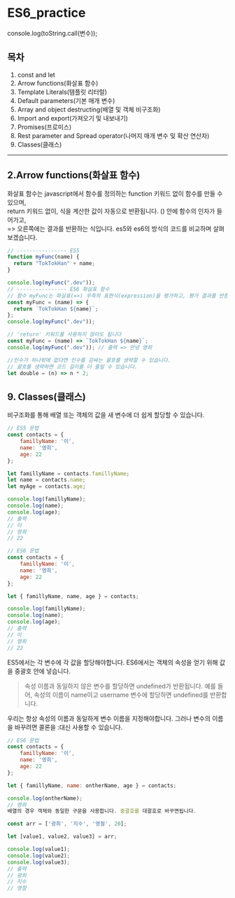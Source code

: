 # ES6_practice
console.log(toString.call(변수));  

## 목차
1. const and let
2. Arrow functions(화살표 함수)  
3. Template Literals(템플릿 리터럴)  
4. Default parameters(기본 매개 변수)
5. Array and object destructing(배열 및 객체 비구조화)
6. Import and export(가져오기 및 내보내기)
7. Promises(프로미스)
8. Rest parameter and Spread operator(나머지 매개 변수 및 확산 연산자)
9. Classes(클래스)  
---  
## 2.Arrow functions(화살표 함수)  

화살표 함수는 javascript에서 함수를 정의하는 function 키워드 없이 함수를 만들 수 있으며,  
return 키워드 없이, 식을 계산한 값이 자동으로 반환됩니다. () 안에 함수의 인자가 들어가고,  
=> 오른쪽에는 결과를 반환하는 식입니다. es5와 es6의 방식의 코드를 비교하며 살펴보겠습니다.  
  
```js
// ---------------- ES5
function myFunc(name) {
  return "TokTokHan" + name;
}
```  
  
```js
console.log(myFunc(".dev"));
// ---------------- ES6 화살표 함수
// 함수 myFunc는 화살표(=>) 우측의 표현식(expression)을 평가하고, 평가 결과를 반환합니다.
const myFunc = (name) => {
  return `TokTokHan ${name}`;
};
console.log(myFunc(".dev"));

// 'return' 키워드를 사용하지 않아도 됩니다
const myFunc = (name) => `TokTokHan ${name}`;
console.log(myFunc(".dev")); // 출력 => 안녕 영희

//인수가 하나밖에 없다면 인수를 감싸는 괄호를 생략할 수 있습니다.  
// 괄호를 생략하면 코드 길이를 더 줄일 수 있습니다.  
let double = (n) => n * 2;  
```  
  
## 9. Classes(클래스)  
비구조화를 통해 배열 또는 객체의 값을 새 변수에 더 쉽게 할당할 수 있습니다.  
```js
// ES5 문법
const contacts = {
	famillyName: '이',
	name: '영희',
	age: 22
};

let famillyName = contacts.famillyName;
let name = contacts.name;
let myAge = contacts.age;

console.log(famillyName);
console.log(name);
console.log(age);
// 출력
// 이
// 영희
// 22
```  
  
```js
// ES6 문법
const contacts = {
	famillyName: '이',
	name: '영희',
	age: 22
};

let { famillyName, name, age } = contacts;

console.log(famillyName);
console.log(name);
console.log(age);
// 출력
// 이
// 영희
// 22
```  
  
ES5에서는 각 변수에 각 값을 할당해야합니다. ES6에서는 객체의 속성을 얻기 위해 값을 중괄호 안에 넣습니다.  
> 속성 이름과 동일하지 않은 변수를 할당하면 undefined가 반환됩니다. 예를 들어, 속성의 이름이 name이고 username 변수에 할당하면 undefined를 반환합니다.  
  
우리는 항상 속성의 이름과 동일하게 변수 이름을 지정해야합니다. 그러나 변수의 이름을 바꾸려면 콜론을 :대신 사용할 수 있습니다.  
  
```js
// ES6 문법
const contacts = {
	famillyName: '이',
	name: '영희',
	age: 22
};

let { famillyName, name: ontherName, age } = contacts;

console.log(ontherName);
// 영희
배열의 경우 객체와 동일한 구문을 사용합니다. 중괄호를 대괄호로 바꾸면됩니다.

const arr = ['광희', '지수', '영철', 20];

let [value1, value2, value3] = arr;

console.log(value1);
console.log(value2);
console.log(value3);
// 출력
// 광희
// 지수
// 영철
```  
